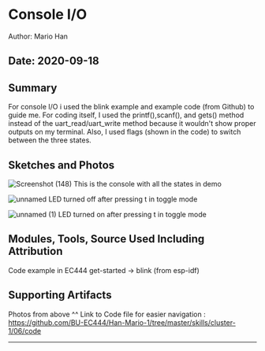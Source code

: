 #  Console I/O

Author: Mario Han

Date: 2020-09-18
-----

## Summary

For console I/O i used the blink example and example code (from Github) to guide me. For coding itself,
I used the printf(),scanf(), and gets() method instead of the uart_read/uart_write method because it wouldn't
show proper outputs on my terminal. Also, I used flags (shown in the code) to switch between the three states.

## Sketches and Photos

![Screenshot (148)](https://user-images.githubusercontent.com/45515930/93691744-c0461900-fab7-11ea-9a57-c60d4ef63237.png)
This is the console with all the states in demo

![unnamed](https://user-images.githubusercontent.com/45515930/93691776-20d55600-fab8-11ea-9893-bfefb03831cd.jpg)
LED turned off after pressing t in toggle mode

![unnamed (1)](https://user-images.githubusercontent.com/45515930/93691777-23d04680-fab8-11ea-85c8-19a5b8f748c0.jpg)
LED turned on after pressing t in toggle mode

## Modules, Tools, Source Used Including Attribution

Code example in EC444 
get-started -> blink (from esp-idf)

## Supporting Artifacts

Photos from above ^^
Link to Code file for easier navigation :
https://github.com/BU-EC444/Han-Mario-1/tree/master/skills/cluster-1/06/code

-----
